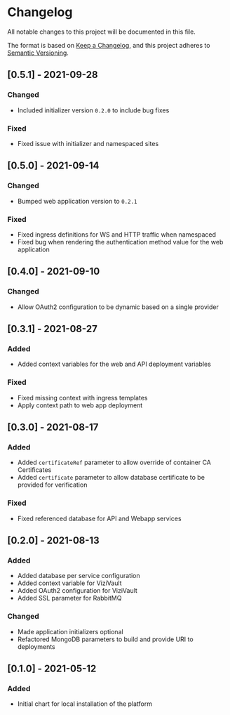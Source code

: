 # Changelog

All notable changes to this project will be documented in this file.

The format is based on [Keep a Changelog](https://keepachangelog.com/en/1.0.0/),
and this project adheres to [Semantic Versioning](https://semver.org/spec/v2.0.0.html).

## [0.5.1] - 2021-09-28

### Changed
- Included initializer version `0.2.0` to include bug fixes
### Fixed
- Fixed issue with initializer and namespaced sites

## [0.5.0] - 2021-09-14

### Changed
- Bumped web application version to `0.2.1`

### Fixed
- Fixed ingress definitions for WS and HTTP traffic when namespaced
- Fixed bug when rendering the authentication method value for the web application

## [0.4.0] - 2021-09-10

### Changed
- Allow OAuth2 configuration to be dynamic based on a single provider

## [0.3.1] - 2021-08-27

### Added
- Added context variables for the web and API deployment variables

### Fixed
- Fixed missing context with ingress templates
- Apply context path to web app deployment

## [0.3.0] - 2021-08-17

### Added
- Added `certificateRef` parameter to allow override of container CA Certificates
- Added `certificate` parameter to allow database certificate to be provided for verification

### Fixed
- Fixed referenced database for API and Webapp services

## [0.2.0] - 2021-08-13

### Added
- Added database per service configuration
- Added context variable for ViziVault
- Added OAuth2 configuration for ViziVault
- Added SSL parameter for RabbitMQ

### Changed
- Made application initializers optional
- Refactored MongoDB parameters to build and provide URI to deployments

## [0.1.0] - 2021-05-12

### Added
- Initial chart for local installation of the platform
